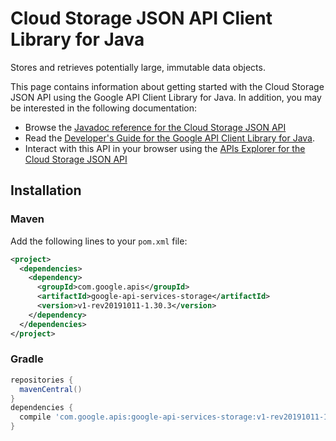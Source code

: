 # Cloud Storage JSON API Client Library for Java

Stores and retrieves potentially large, immutable data objects.

This page contains information about getting started with the Cloud Storage JSON API
using the Google API Client Library for Java. In addition, you may be interested
in the following documentation:

* Browse the [Javadoc reference for the Cloud Storage JSON API][javadoc]
* Read the [Developer's Guide for the Google API Client Library for Java][google-api-client].
* Interact with this API in your browser using the [APIs Explorer for the Cloud Storage JSON API][api-explorer]

## Installation

### Maven

Add the following lines to your `pom.xml` file:

```xml
<project>
  <dependencies>
    <dependency>
      <groupId>com.google.apis</groupId>
      <artifactId>google-api-services-storage</artifactId>
      <version>v1-rev20191011-1.30.3</version>
    </dependency>
  </dependencies>
</project>
```

### Gradle

```gradle
repositories {
  mavenCentral()
}
dependencies {
  compile 'com.google.apis:google-api-services-storage:v1-rev20191011-1.30.3'
}
```

[javadoc]: https://googleapis.dev/java/google-api-services-storage/latest/index.html
[google-api-client]: https://github.com/googleapis/google-api-java-client/
[api-explorer]: https://developers.google.com/apis-explorer/#p/storage/v1/
